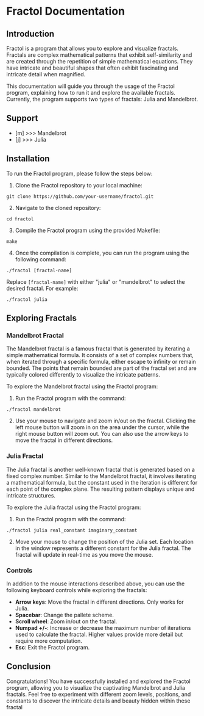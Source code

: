 # Fractol Documentation

## Introduction

Fractol is a program that allows you to explore and visualize fractals. Fractals are complex mathematical patterns that exhibit self-similarity and are created through the repetition of simple mathematical equations. They have intricate and beautiful shapes that often exhibit fascinating and intricate detail when magnified.

This documentation will guide you through the usage of the Fractol program, explaining how to run it and explore the available fractals. Currently, the program supports two types of fractals: Julia and Mandelbrot.


## Support
+ [m] >>> Mandelbrot
+ [j] >>> Julia
## Installation

To run the Fractol program, please follow the steps below:

1. Clone the Fractol repository to your local machine:

```
git clone https://github.com/your-username/fractol.git
```

2. Navigate to the cloned repository:

```
cd fractol
```

3. Compile the Fractol program using the provided Makefile:

```
make
```

4. Once the compilation is complete, you can run the program using the following command:

```
./fractol [fractal-name]
```

Replace `[fractal-name]` with either "julia" or "mandelbrot" to select the desired fractal. For example:

```
./fractol julia
```

## Exploring Fractals

### Mandelbrot Fractal

The Mandelbrot fractal is a famous fractal that is generated by iterating a simple mathematical formula. It consists of a set of complex numbers that, when iterated through a specific formula, either escape to infinity or remain bounded. The points that remain bounded are part of the fractal set and are typically colored differently to visualize the intricate patterns.

To explore the Mandelbrot fractal using the Fractol program:

1. Run the Fractol program with the command:

```
./fractol mandelbrot
```

2. Use your mouse to navigate and zoom in/out on the fractal. Clicking the left mouse button will zoom in on the area under the cursor, while the right mouse button will zoom out. You can also use the arrow keys to move the fractal in different directions.

### Julia Fractal

The Julia fractal is another well-known fractal that is generated based on a fixed complex number. Similar to the Mandelbrot fractal, it involves iterating a mathematical formula, but the constant used in the iteration is different for each point of the complex plane. The resulting pattern displays unique and intricate structures.

To explore the Julia fractal using the Fractol program:

1. Run the Fractol program with the command:

```
./fractol julia real_constant imaginary_constant
```

2. Move your mouse to change the position of the Julia set. Each location in the window represents a different constant for the Julia fractal. The fractal will update in real-time as you move the mouse.

### Controls

In addition to the mouse interactions described above, you can use the following keyboard controls while exploring the fractals:

- **Arrow keys**: Move the fractal in different directions. Only works for Julia.
- **Spacebar**: Change the pallete scheme.
- **Scroll wheel**: Zoom in/out on the fractal.
- **Numpad +/-**: Increase or decrease the maximum number of iterations used to calculate the fractal. Higher values provide more detail but require more computation.
- **Esc**: Exit the Fractol program.

## Conclusion

Congratulations! You have successfully installed and explored the Fractol program, allowing you to visualize the captivating Mandelbrot and Julia fractals. Feel free to experiment with different zoom levels, positions, and constants to discover the intricate details and beauty hidden within these fractal